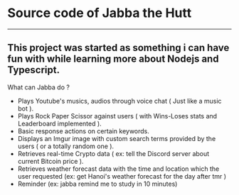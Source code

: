 # Source code of Jabba the Hutt
--------------------------------------------------------
This project was started as something i can have fun with while learning more about Nodejs and Typescript.
--------------------------------------------------------
What can Jabba do ?
 * Plays Youtube's musics, audios through voice chat ( Just like a music bot ).
 * Plays Rock Paper Scissor against users ( with Wins-Loses stats and Leaderboard implemented ).
 * Basic response actions on certain keywords.
 * Displays an Imgur image with custom search terms provided by the users ( or a totally random one ).
 * Retrieves real-time Crypto data ( ex: tell the Discord server about current Bitcoin price ).
 * Retrieves weather forecast data with the time and location which the user requested (ex: get Hanoi's weather forecast for the day after tmr )
 * Reminder (ex: jabba remind me to study in 10 minutes)